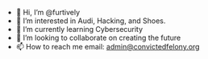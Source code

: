 - 👋 Hi, I’m @furtively
- 👀 I’m interested in Audi, Hacking, and Shoes.
- 🌱 I’m currently learning Cybersecurity
- 💞️ I’m looking to collaborate on creating the future
- 📫 How to reach me email: admin@convictedfelony.org

<!---
furtively/furtively is a ✨ special ✨ repository because its `README.md` (this file) appears on your GitHub profile.
You can click the Preview link to take a look at your changes.
--->
